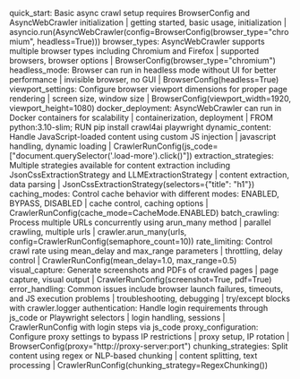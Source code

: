 quick_start: Basic async crawl setup requires BrowserConfig and AsyncWebCrawler initialization | getting started, basic usage, initialization | asyncio.run(AsyncWebCrawler(config=BrowserConfig(browser_type="chromium", headless=True)))
browser_types: AsyncWebCrawler supports multiple browser types including Chromium and Firefox | supported browsers, browser options | BrowserConfig(browser_type="chromium")
headless_mode: Browser can run in headless mode without UI for better performance | invisible browser, no GUI | BrowserConfig(headless=True)
viewport_settings: Configure browser viewport dimensions for proper page rendering | screen size, window size | BrowserConfig(viewport_width=1920, viewport_height=1080)
docker_deployment: AsyncWebCrawler can run in Docker containers for scalability | containerization, deployment | FROM python:3.10-slim; RUN pip install crawl4ai playwright
dynamic_content: Handle JavaScript-loaded content using custom JS injection | javascript handling, dynamic loading | CrawlerRunConfig(js_code=["document.querySelector('.load-more').click()"])
extraction_strategies: Multiple strategies available for content extraction including JsonCssExtractionStrategy and LLMExtractionStrategy | content extraction, data parsing | JsonCssExtractionStrategy(selectors={"title": "h1"})
caching_modes: Control cache behavior with different modes: ENABLED, BYPASS, DISABLED | cache control, caching options | CrawlerRunConfig(cache_mode=CacheMode.ENABLED)
batch_crawling: Process multiple URLs concurrently using arun_many method | parallel crawling, multiple urls | crawler.arun_many(urls, config=CrawlerRunConfig(semaphore_count=10))
rate_limiting: Control crawl rate using mean_delay and max_range parameters | throttling, delay control | CrawlerRunConfig(mean_delay=1.0, max_range=0.5)
visual_capture: Generate screenshots and PDFs of crawled pages | page capture, visual output | CrawlerRunConfig(screenshot=True, pdf=True)
error_handling: Common issues include browser launch failures, timeouts, and JS execution problems | troubleshooting, debugging | try/except blocks with crawler.logger
authentication: Handle login requirements through js_code or Playwright selectors | login handling, sessions | CrawlerRunConfig with login steps via js_code
proxy_configuration: Configure proxy settings to bypass IP restrictions | proxy setup, IP rotation | BrowserConfig(proxy="http://proxy-server:port")
chunking_strategies: Split content using regex or NLP-based chunking | content splitting, text processing | CrawlerRunConfig(chunking_strategy=RegexChunking())